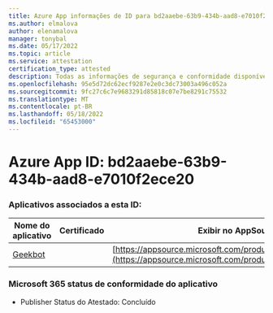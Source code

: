 ```yaml
---
title: Azure App informações de ID para bd2aaebe-63b9-434b-aad8-e7010f2ece20
ms.author: elmalova
author: elenamalova
manager: tonybal
ms.date: 05/17/2022
ms.topic: article
ms.service: attestation
certification_type: attested
description: Todas as informações de segurança e conformidade disponíveis para bd2aaebe-63b9-434b-aad8-e7010f2ece20.
ms.openlocfilehash: 95e5d72dc62ecf9287e2e0c3dc73003a496c052a
ms.sourcegitcommit: 9fc27c6c7e9683291d85818c07e7be8291c75532
ms.translationtype: MT
ms.contentlocale: pt-BR
ms.lasthandoff: 05/18/2022
ms.locfileid: "65453000"
---
```

# <a name="azure-app-id-bd2aaebe-63b9-434b-aad8-e7010f2ece20"></a>Azure App ID: bd2aaebe-63b9-434b-aad8-e7010f2ece20


### <a name="apps-associated-with-this-id"></a>Aplicativos associados a esta ID:
| **Nome do aplicativo** | **Certificado** | **Exibir no AppSource** |
|--------------|---------------|-----------------------|
| [Geekbot](../forward/WA200003224.md) |  | [https://appsource.microsoft.com/product/office/WA200003224](https://appsource.microsoft.com/product/office/WA200003224) |

### <a name="microsoft-365-app-compliance-status"></a>Microsoft 365 status de conformidade do aplicativo
- Publisher Status do Atestado: Concluído

